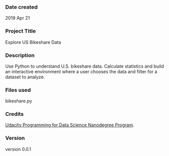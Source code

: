 ### Date created
2019 Apr 21

### Project Title
Explore US Bikeshare Data

### Description
Use Python to understand U.S. bikeshare data. Calculate statistics and build an interactive environment where a user chooses the data and filter for a dataset to analyze.

### Files used
bikeshare.py

### Credits
[Udacity Programming for Data Science Nanodegree Program](https://classroom.udacity.com/nanodegrees/nd104/dashboard/overview).

### Version
version 0.0.1
